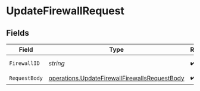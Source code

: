 # UpdateFirewallRequest


## Fields

| Field                                                                                                          | Type                                                                                                           | Required                                                                                                       | Description                                                                                                    |
| -------------------------------------------------------------------------------------------------------------- | -------------------------------------------------------------------------------------------------------------- | -------------------------------------------------------------------------------------------------------------- | -------------------------------------------------------------------------------------------------------------- |
| `FirewallID`                                                                                                   | *string*                                                                                                       | :heavy_check_mark:                                                                                             | The Firewall ID                                                                                                |
| `RequestBody`                                                                                                  | [operations.UpdateFirewallFirewallsRequestBody](../../models/operations/updatefirewallfirewallsrequestbody.md) | :heavy_check_mark:                                                                                             | N/A                                                                                                            |